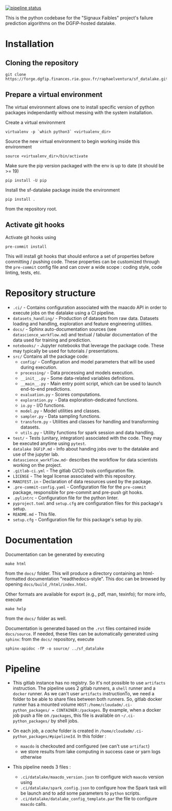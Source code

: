 [![pipeline status](https://forge.dgfip.finances.rie.gouv.fr/raphaelventura/sf_datalake/badges/main/pipeline.svg)](https://forge.dgfip.finances.rie.gouv.fr/raphaelventura/sf_datalake/-/commits/main)

This is the python codebase for the "Signaux Faibles" project's failure prediction algorithms on the DGFiP-hosted datalake.

# Installation

## Cloning the repository

``` shell
git clone https://forge.dgfip.finances.rie.gouv.fr/raphaelventura/sf_datalake.git

```

## Prepare a virtual environment

The virtual environment allows one to install specific version of python packages independantly without messing with the system installation.

Create a virtual environment

``` shell
virtualenv -p `which python3` <virtualenv_dir>
```

Source the new virtual environment to begin working inside this environment

``` shell
source <virtualenv_dir>/bin/activate
```

Make sure the pip version packaged with the env is up to date (it should be >= 19)

``` shell
pip install -U pip
```

Install the sf-datalake package inside the environment

``` shell
pip install .
```

from the repository root.

## Activate git hooks

Activate git hooks using

``` shell
pre-commit install
```

This will install git hooks that should enforce a set of properties before committing / pushing code. These properties can be customized through the `pre-commit` config file and can cover a wide scope : coding style, code linting, tests, etc.

# Repository structure

- `.ci/` - Contains configuration associated with the maacdo API in order to execute jobs on the datalake using a CI pipeline.
- `datasets_handling/` - Production of datasets from raw data. Datasets loading and handling, exploration and feature engineering utilities.
- `docs/` - Sphinx auto-documentation sources (see `datascience_workflow.md`) and textual / tabular documentation of the data used for training and prediction.
- `notebooks/` - Jupyter notebooks that leverage the package code. These may typically be used for tutorials / presentations.
- `src/` Contains all the package code:
    - `config/` - Configuration and model parameters that will be used during execution.
    - `processing/` - Data processing and models execution.
    - `__init__.py` - Some data-related variables definitions.
    - `__main__.py` - Main entry point script, which can be used to launch end-to-end predictions.
    - `evaluation.py` - Scores computations.
    - `exploration.py `- Data exploration-dedicated functions.
    - `io.py` - I/O functions.
    - `model.py` - Model utilities and classes.
    - `sampler.py` - Data sampling functions.
    - `transform.py` - Utilities and classes for handling and transforming datasets.
    - `utils.py` - Utility functions for spark session and data handling.
- `test/` - Tests (unitary, integration) associated with the code. They may be executed anytime using `pytest`.
- `datalake DGFiP.md` - Info about handing jobs over to the datalake and use of the jupyter lab.
- `datascience_workflow.md`- describes the workflow for data scientists working on the project.
- `.gitlab-ci.yml` - The gitlab CI/CD tools configuration file.
- `LICENSE` - The legal license associated with this repository.
- `MANIFEST.in` - Declaration of data resources used by the package.
- `.pre-commit-config.yaml` - Configuration file for the `pre-commit` package, responsible for pre-commit and pre-push git hooks.
- `.pylintrc` - Configuration file for the python linter.
- `pyproject.toml` and `setup.cfg` are configuration files for this package's setup.
- `README.md` - This file.
- `setup.cfg` - Configuration file for this package's setup by pip.

# Documentation

Documentation can be generated by executing

``` shell
make html
```

from the `docs/` folder. This will produce a directory containing an html-formatted documentation "readthedocs-style". This doc can be browsed by opening `docs/build_/html/index.html`.

Other formats are available for export (e.g., pdf, man, texinfo); for more info, execute

``` shell
make help
```

from the `docs/` folder as well.

Documentation is generated based on the `.rst` files contained inside `docs/source`. If needed, these files can be automatically generated using `sphinx`: from the `docs/` repository, execute

``` shell
sphinx-apidoc -fP -o source/ ../sf_datalake
```
# Pipeline

- This gitlab instance has no registry. So it's not possible to use `artifacts` instruction.
  The pipeline uses 2 gitlab runners, a `shell` runner and a `docker` runner.
  As we can't user `artifacts` instructionTo, we need a folder to be able to share files between both runners.
  So, gitlab docker runner has a mounted volume `HOST:/home/cloudadm/.ci-python_packages/ = CONTAINER:/packages`.
  By example, when a docker job push a file on `/packages`, this file is available on `~/.ci-python_packages/` by shell jobs.

- On each job, a _cache_ folder is created in `/home/cloudadm/.ci-python_packages/#pipelineId`.  In this folder :
    - `maacdo` is checkouted and configured (we can't use `artifact`)
    - we store results from lake computing in success case or yarn logs otherwise

- This pipeline needs 3 files :
    - `.ci/datalake/maacdo_version.json` to configure wich `maacdo` version using
    - `.ci/datalake/spark_config.json` to configure how the Spark task will be launch and to add some parameters to `python` scripts.
    - `.ci/datalake/datalake_config_template.par` the file to configure `maacdo` calls.
